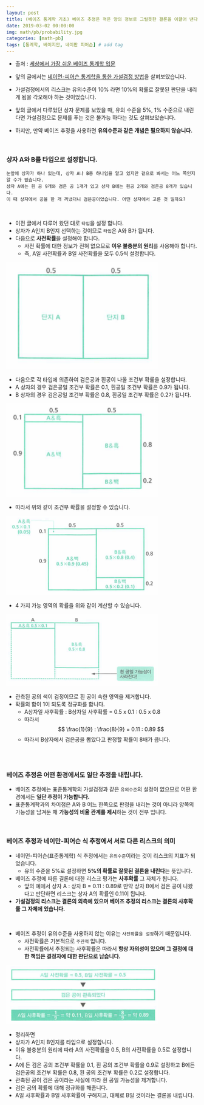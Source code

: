 ```yaml
---
layout: post
title: (베이즈 통계학 기초) 베이즈 추정은 적은 양의 정보로 그럴듯한 결론을 이끌어 낸다.
date: 2019-03-02 00:00:00
img: math/pb/probability.jpg
categories: [math-pb] 
tags: [통계학, 베이지안, 네이판 피어슨] # add tag
---
```


+ 출처 : [세상에서 가장 쉬운 베이즈 통계학 입문](https://www.aladin.co.kr/shop/wproduct.aspx?ItemId=103947200)

+ 앞의 글에서는 [네이먼-피어슨 통계학을 통한 가설검정 방법](https://gaussian37.github.io/math-pb-bayes-basic6/)을 살펴보았습니다.
+ 가설검정에서의 리스크는 유의수준이 10% 라면 10%의 확률로 잘못된 판단을 내리게 됨을 각오해야 하는 것이었습니다.
+ 앞의 글에서 다루었던 상자 문제를 보았을 때, 유의 수준을 5%, 1% 수준으로 내린다면 가설검정으로 문제를 푸는 것은 불가능 하다는 것도 살펴보았습니다.
+ 하지만, 만약 베이즈 추정을 사용하면 **유의수준과 같은 개념은 필요하지 않습니다.**

<br>

### 상자 A와 B를 타입으로 설정합니다.

``` 
눈앞에 상자가 하나 있는데, 상자 A나 B중 하나임을 알고 있지만 겉으로 봐서는 어느 쪽인지 알 수가 없습니다.
상자 A에는 흰 공 9개와 검은 공 1개가 있고 상자 B에는 흰공 2개와 검은공 8개가 있습니다.
이 때 상자에서 공을 한 개 꺼냈더니 검은공이었습니다. 어떤 상자에서 고른 것 일까요?
```

<br>

+ 이전 글에서 다루어 왔던 대로 `타입`을 설정 합니다.
+ 상자가 A인지 B인지 선택하는 것이므로 `타입`은 A와 B가 됩니다.
+ 다음으로 **사전확률**을 설정해야 합니다.
    + 사전 확률에 대한 정보가 전혀 없으므로 **이유 불충분의 원리**를 사용해야 합니다.
    + 즉, A일 사전확률과 B일 사전확률을 모두 0.5씩 설정합니다. 

<img src="../assets/img/math/pb/bayes-basic7/7-1.PNG  " alt="Drawing" style="width: 400px;"/>

+ 다음으로 각 타입에 의존하여 검은공과 흰공이 나올 조건부 확률을 설정합니다.
+ A 상자의 경우 검은공일 조건부 확률은 0.1, 흰공일 조건부 확률은 0.9가 됩니다.
+ B 상자의 경우 검은공일 조건부 확률은 0.8, 흰공일 조건부 확률은 0.2가 됩니다.

<img src="../assets/img/math/pb/bayes-basic7/7-2.PNG  " alt="Drawing" style="width: 400px;"/>

+ 따라서 위와 같이 조건부 확률을 설정할 수 있습니다.

<img src="../assets/img/math/pb/bayes-basic7/7-3.PNG  " alt="Drawing" style="width: 400px;"/>

+ 4 가지 가능 영역의 확률을 위와 같이 계산할 수 있습니다.

<img src="../assets/img/math/pb/bayes-basic7/7-4.PNG  " alt="Drawing" style="width: 400px;"/>

+ 관측된 공의 색이 검정이므로 흰 공이 속한 영역을 제거합니다.
+ 확률의 합이 1이 되도록 정규화를 합니다.
    + A상자일 사후확률 : B상자일 사후확률 = 0.5 x 0.1 : 0.5 x 0.8
    + 따라서 $$ \frac{1}{9} : \frac{8}{9} = 0.11 : 0.89 $$
    + 따라서 B상자에서 검은공을 뽑았다고 판정할 확률이 8배가 큽니다. 

<br><br>

### 베이즈 추정은 어떤 환경에서도 일단 추정을 내립니다.

+ 베이즈 추정에는 표준통계학의 가설검정과 같은 `유의수준`의 설정이 없으므로 어떤 환경에서든 **일단 추정이 가능합니다.**
+ 표준통계학과의 차이점은 A와 B 어느 한쪽으로 판정을 내리는 것이 아니라 양쪽의 가능성을 남겨둔 채 **가능성의 비율 관계를 제시**하는 것이 전부 입니다.

<br>

### 베이즈 추정과 네이만-피어슨 식 추정에서 서로 다른 리스크의 의미

+ 네이먼-피어슨(표준통계학) 식 추정에서는 `유의수준`이라는 것이 리스크의 지표가 되었습니다.
    + 유의 수준을 5%로 설정하면 **5%의 확률로 잘못된 결론을 내린다**는 뜻입니다. 
+ 베이즈 추정에 따른 결론에 대한 리스크 평가는 **사후확률** 그 자체가 됩니다.
    + 앞의 예에서 상자 A : 상자 B = 0.11 : 0.89로 만약 상자 B에서 검은 공이 나왔다고 판단하면 리스크는 상자 A의 확률인 0.11이 됩니다.
+ **가설검정의 리스크는 결론의 외측에 있으며 베이즈 추정의 리스크는 결론의 사후확률 그 자체에 있습니다.**

<br>

+ 베이즈 추정이 유의수준을 사용하지 않는 이유는 `사전확률을 설정`하기 때문입니다.
    + 사전확률은 기본적으로 `주관적` 입니다.
    + 사전확률에서 추정되는 사후확률은 따라서 **항상 자의성이 있으며 그 결정에 대한 책임은 결정자에 대한 판단으로 남습니다.**

<img src="../assets/img/math/pb/bayes-basic7/7-5.PNG  " alt="Drawing" style="width: 400px;"/>

<br>

+ 정리하면
+ 상자가 A인지 B인지를 타입으로 설정합니다.
+ 이유 불충분의 원리에 따라 A의 사전확률을 0.5, B의 사전확률을 0.5로 설정합니다.
+ A에 든 검은 공의 조건부 확률을 0.1, 흰 공의 조건부 확률을 0.9로 설정하고 B에든 검은공의 조건부 확률은 0.8, 흰 공의 조건부 확률은 0.2로 설정합니다.
+ 관측된 공이 검은 공이라는 사실에 따라 흰 공일 가능성을 제거합니다.
+ 검은 공의 확률에 대해 정규화를 해줍니다.
+ A일 사후확률과 B일 사후확률이 구해지고, 대체로 B일 것이라는 결론을 내립니다.